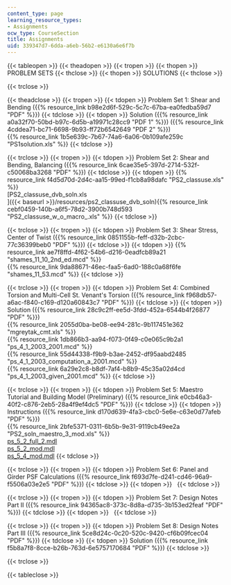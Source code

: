 ```yaml
---
content_type: page
learning_resource_types:
- Assignments
ocw_type: CourseSection
title: Assignments
uid: 339347d7-6dda-a6eb-56b2-e6130a6e6f7b
---
```


{{< tableopen >}}
{{< theadopen >}}
{{< tropen >}}
{{< thopen >}}
PROBLEM SETS
{{< thclose >}}
{{< thopen >}}
SOLUTIONS
{{< thclose >}}

{{< trclose >}}

{{< theadclose >}}
{{< tropen >}}
{{< tdopen >}}
Problem Set 1: Shear and Bending ({{% resource_link b98e2d6f-529c-5c7c-67ba-ea0fedba59d7 "PDF" %}})
{{< tdclose >}}
{{< tdopen >}}
Solution ({{% resource_link a0a32f70-50bd-b97c-6d5b-a19971c28cc9 "PDF 1" %}}) ({{% resource_link 4cddea71-bc71-6698-9b93-ff72b6542649 "PDF 2" %}})  
{{% resource_link 1b5e639c-7b67-74a6-6a06-0b109afe259c "PS1solution.xls" %}}
{{< tdclose >}}

{{< trclose >}}
{{< tropen >}}
{{< tdopen >}}
Problem Set 2: Shear and Bending, Balancing ({{% resource_link 6cae35e5-397d-2714-532f-c50068ba3268 "PDF" %}})
{{< tdclose >}}
{{< tdopen >}}
{{% resource_link f4d5d70d-2d4c-aa15-99ed-f1cb8a98dafc "PS2\_classuse.xls" %}}  
[PS2\_classuse\_dvb\_soln.xls  
]({{< baseurl >}}/resources/ps2_classuse_dvb_soln){{% resource_link cebf0459-140b-a6f5-78d2-3900b748d593 "PS2\_classuse\_w\_o\_macro\_.xls" %}}
{{< tdclose >}}

{{< trclose >}}
{{< tropen >}}
{{< tdopen >}}
Problem Set 3: Shear Stress, Center of Twist ({{% resource_link 0851155b-feff-d32b-2cbc-77c36399beb0 "PDF" %}})
{{< tdclose >}}
{{< tdopen >}}
{{% resource_link ae7f8ffd-4f62-54b6-d216-0eadfcb89a21 "shames\_11\_10\_2nd\_ed.mcd" %}}  
{{% resource_link 9da88671-46ec-faa5-6ad0-188c0a68f6fe "shames\_11\_53.mcd" %}}
{{< tdclose >}}

{{< trclose >}}
{{< tropen >}}
{{< tdopen >}}
Problem Set 4: Combined Torsion and Multi-Cell St. Venant's Torsion ({{% resource_link f968db57-a6ac-f840-c169-d120a60843c7 "PDF" %}})
{{< tdclose >}}
{{< tdopen >}}
Solution ({{% resource_link 28c9c2ff-ee5d-3fdd-452a-6544b4f26877 "PDF" %}})  
{{% resource_link 2055d0ba-be08-ee94-281c-9b117451e362 "mgreytak\_cmt.xls" %}}  
{{% resource_link 1db866b3-aa94-f073-0f49-c0e065c9b2a1 "ps\_4\_1\_2003\_2001.mcd" %}}  
{{% resource_link 55d44338-f9b9-b3ae-2452-df95aabd2485 "ps\_4\_1\_2003\_computation\_a\_2001.mcd" %}}  
{{% resource_link 6a29e2c8-b8df-7af4-b8b9-45c35a02d4cd "ps\_4\_1\_2003\_given\_2001.mcd" %}}
{{< tdclose >}}

{{< trclose >}}
{{< tropen >}}
{{< tdopen >}}
Problem Set 5: Maestro Tutorial and Building Model (Preliminary) ({{% resource_link e0cb46a3-40f2-c876-2eb5-28a4f9ef4dc5 "PDF" %}})
{{< tdclose >}}
{{< tdopen >}}
Instructions ({{% resource_link d170d639-4fa3-cbc0-5e6e-c63e0d77afeb "PDF" %}})  
{{% resource_link 2bfe5371-0311-6b5b-9e31-9119cb49ee2a "PS2\_soln\_maestro\_3\_mod.xls" %}}  
[ps\_5\_2\_full\_2.mdl](/courses/mechanical-engineering/2-082-ship-structural-analysis-design-13-122-spring-2003/assignments/ps_5_2_full_2.mdl)  
[ps\_5\_2\_mod.mdl](/courses/mechanical-engineering/2-082-ship-structural-analysis-design-13-122-spring-2003/assignments/ps_5_2_mod.mdl)  
[ps\_5\_4\_mod.mdl](/courses/mechanical-engineering/2-082-ship-structural-analysis-design-13-122-spring-2003/assignments/ps_5_4_mod.mdl)
{{< tdclose >}}

{{< trclose >}}
{{< tropen >}}
{{< tdopen >}}
Problem Set 6: Panel and Girder PSF Calculations ({{% resource_link f693d7fe-d241-cd46-96a9-f5506a03e2e5 "PDF" %}})
{{< tdclose >}}
{{< tdopen >}}
 
{{< tdclose >}}

{{< trclose >}}
{{< tropen >}}
{{< tdopen >}}
Problem Set 7: Design Notes Part II ({{% resource_link 94365ac8-373c-8d8a-d735-3b153ed2feaf "PDF" %}})
{{< tdclose >}}
{{< tdopen >}}
 
{{< tdclose >}}

{{< trclose >}}
{{< tropen >}}
{{< tdopen >}}
Problem Set 8: Design Notes Part III ({{% resource_link 5ce8d24c-0c20-520c-9420-cf6b09fcec04 "PDF" %}})
{{< tdclose >}}
{{< tdopen >}}
Solution ({{% resource_link f5b8a7f8-8cce-b26b-763d-6e5757170684 "PDF" %}})
{{< tdclose >}}

{{< trclose >}}

{{< tableclose >}}